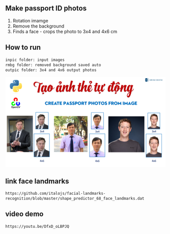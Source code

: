 ## Make passport ID photos
1. Rotation imamge
2. Remove the background
3. Finds a face - crops the photo to 3x4 and 4x6 cm
## How to run
    inpic folder: input images
    rmbg folder: removed background saved auto
    outpic folder: 3x4 and 4x6 output photos
![Screenshot](passport.png)
## link face landmarks
    https://github.com/italojs/facial-landmarks-recognition/blob/master/shape_predictor_68_face_landmarks.dat
## video demo
    https://youtu.be/DfxD_oLBPJQ
